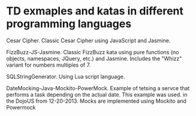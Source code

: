  TD exmaples and katas in different programming languages
=========================================================

Cesar Cipher. 
Classic Cesar Cipher using JavaScript and Jasmine.

FizzBuzz-JS-Jasmine. 
Classic FizzBuzz kata using pure functions (no objects, namespaces, JQuery, etc.) and Jasmine.
Includes the "Whizz" variant for numbers multiples of 7.

SQLStringGenerator. 
Using Lua script language.

DateMocking-Java-Mockito-PowerMock.
Example of tetsing a servce that performs a task depending on the actual date. This example was
used. in the DojoUS from 12-20-2013. 
Mocks are implemented using Mockito and Powermock

